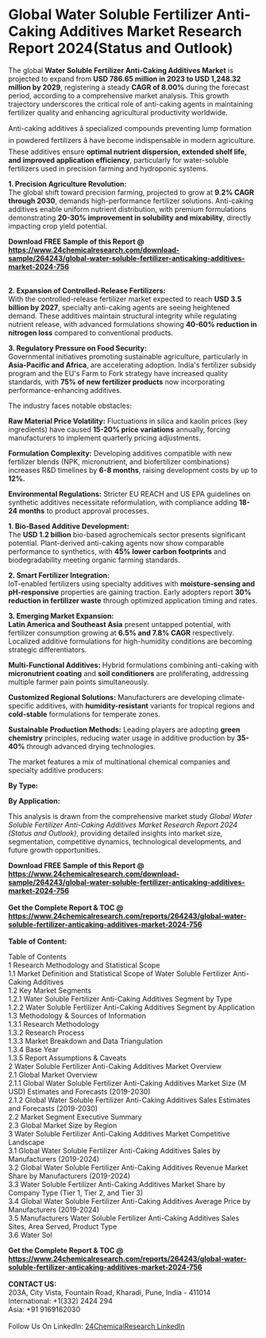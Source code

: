 <h1>Global Water Soluble Fertilizer Anti-Caking Additives Market Research Report 2024(Status and Outlook)</h1><p>The global <strong>Water Soluble Fertilizer Anti-Caking Additives Market</strong> is projected to expand from <strong>USD 786.65 million in 2023 to USD 1,248.32 million by 2029</strong>, registering a steady <strong>CAGR of 8.00%</strong> during the forecast period, according to a comprehensive market analysis. This growth trajectory underscores the critical role of anti-caking agents in maintaining fertilizer quality and enhancing agricultural productivity worldwide.</p><p>Anti-caking additives â specialized compounds preventing lump formation in powdered fertilizers â have become indispensable in modern agriculture. These additives ensure <strong>optimal nutrient dispersion, extended shelf life, and improved application efficiency</strong>, particularly for water-soluble fertilizers used in precision farming and hydroponic systems.</p><p><strong>1. Precision Agriculture Revolution:</strong><br>
The global shift toward precision farming, projected to grow at <strong>9.2% CAGR through 2030</strong>, demands high-performance fertilizer solutions. Anti-caking additives enable uniform nutrient distribution, with premium formulations demonstrating <strong>20-30% improvement in solubility and mixability</strong>, directly impacting crop yield potential.</p><div><b>Download FREE Sample of this Report @ 
            <a href="https://www.24chemicalresearch.com/download-sample/264243/global-water-soluble-fertilizer-anticaking-additives-market-2024-756">
            https://www.24chemicalresearch.com/download-sample/264243/global-water-soluble-fertilizer-anticaking-additives-market-2024-756</a></b></div><br><p><strong>2. Expansion of Controlled-Release Fertilizers:</strong><br>
With the controlled-release fertilizer market expected to reach <strong>USD 3.5 billion by 2027</strong>, specialty anti-caking agents are seeing heightened demand. These additives maintain structural integrity while regulating nutrient release, with advanced formulations showing <strong>40-60% reduction in nitrogen loss</strong> compared to conventional products.</p><p><strong>3. Regulatory Pressure on Food Security:</strong><br>
Governmental initiatives promoting sustainable agriculture, particularly in <strong>Asia-Pacific and Africa</strong>, are accelerating adoption. India's fertilizer subsidy program and the EU's Farm to Fork strategy have increased quality standards, with <strong>75% of new fertilizer products</strong> now incorporating performance-enhancing additives.</p><p>The industry faces notable obstacles:</p><p><strong>Raw Material Price Volatility:</strong> Fluctuations in silica and kaolin prices (key ingredients) have caused <strong>15-20% price variations</strong> annually, forcing manufacturers to implement quarterly pricing adjustments.</p><p><strong>Formulation Complexity:</strong> Developing additives compatible with new fertilizer blends (NPK, micronutrient, and biofertilizer combinations) increases R&amp;D timelines by <strong>6-8 months</strong>, raising development costs by up to <strong>12%.</strong></p><p><strong>Environmental Regulations:</strong> Stricter EU REACH and US EPA guidelines on synthetic additives necessitate reformulation, with compliance adding <strong>18-24 months</strong> to product approval processes.</p><p><strong>1. Bio-Based Additive Development:</strong><br>
The <strong>USD 1.2 billion</strong> bio-based agrochemicals sector presents significant potential. Plant-derived anti-caking agents now show comparable performance to synthetics, with <strong>45% lower carbon footprints</strong> and biodegradability meeting organic farming standards.</p><p><strong>2. Smart Fertilizer Integration:</strong><br>
IoT-enabled fertilizers using specialty additives with <strong>moisture-sensing and pH-responsive</strong> properties are gaining traction. Early adopters report <strong>30% reduction in fertilizer waste</strong> through optimized application timing and rates.</p><p><strong>3. Emerging Market Expansion:</strong><br>
<strong>Latin America and Southeast Asia</strong> present untapped potential, with fertilizer consumption growing at <strong>6.5% and 7.8% CAGR</strong> respectively. Localized additive formulations for high-humidity conditions are becoming strategic differentiators.</p><p><strong>Multi-Functional Additives:</strong> Hybrid formulations combining anti-caking with <strong>micronutrient coating</strong> and <strong>soil conditioners</strong> are proliferating, addressing multiple farmer pain points simultaneously.</p><p><strong>Customized Regional Solutions:</strong> Manufacturers are developing climate-specific additives, with <strong>humidity-resistant</strong> variants for tropical regions and <strong>cold-stable</strong> formulations for temperate zones.</p><p><strong>Sustainable Production Methods:</strong> Leading players are adopting <strong>green chemistry</strong> principles, reducing water usage in additive production by <strong>35-40%</strong> through advanced drying technologies.</p><p>The market features a mix of multinational chemical companies and specialty additive producers:</p><p><strong>By Type:</strong></p><p><strong>By Application:</strong></p><p>This analysis is drawn from the comprehensive market study <em>Global Water Soluble Fertilizer Anti-Caking Additives Market Research Report 2024 (Status and Outlook)</em>, providing detailed insights into market size, segmentation, competitive dynamics, technological developments, and future growth opportunities.</p><div><b>Download FREE Sample of this Report @ 
            <a href="https://www.24chemicalresearch.com/download-sample/264243/global-water-soluble-fertilizer-anticaking-additives-market-2024-756">
            https://www.24chemicalresearch.com/download-sample/264243/global-water-soluble-fertilizer-anticaking-additives-market-2024-756</a></b></div><br><div><b>Get the Complete Report & TOC @ 
            <a href="https://www.24chemicalresearch.com/reports/264243/global-water-soluble-fertilizer-anticaking-additives-market-2024-756">
            https://www.24chemicalresearch.com/reports/264243/global-water-soluble-fertilizer-anticaking-additives-market-2024-756</a></b></div><br>
            <b>Table of Content:</b><p>Table of Contents<br />
1 Research Methodology and Statistical Scope<br />
1.1 Market Definition and Statistical Scope of Water Soluble Fertilizer Anti-Caking Additives<br />
1.2 Key Market Segments<br />
1.2.1 Water Soluble Fertilizer Anti-Caking Additives Segment by Type<br />
1.2.2 Water Soluble Fertilizer Anti-Caking Additives Segment by Application<br />
1.3 Methodology & Sources of Information<br />
1.3.1 Research Methodology<br />
1.3.2 Research Process<br />
1.3.3 Market Breakdown and Data Triangulation<br />
1.3.4 Base Year<br />
1.3.5 Report Assumptions & Caveats<br />
2 Water Soluble Fertilizer Anti-Caking Additives Market Overview<br />
2.1 Global Market Overview<br />
2.1.1 Global Water Soluble Fertilizer Anti-Caking Additives Market Size (M USD) Estimates and Forecasts (2019-2030)<br />
2.1.2 Global Water Soluble Fertilizer Anti-Caking Additives Sales Estimates and Forecasts (2019-2030)<br />
2.2 Market Segment Executive Summary<br />
2.3 Global Market Size by Region<br />
3 Water Soluble Fertilizer Anti-Caking Additives Market Competitive Landscape<br />
3.1 Global Water Soluble Fertilizer Anti-Caking Additives Sales by Manufacturers (2019-2024)<br />
3.2 Global Water Soluble Fertilizer Anti-Caking Additives Revenue Market Share by Manufacturers (2019-2024)<br />
3.3 Water Soluble Fertilizer Anti-Caking Additives Market Share by Company Type (Tier 1, Tier 2, and Tier 3)<br />
3.4 Global Water Soluble Fertilizer Anti-Caking Additives Average Price by Manufacturers (2019-2024)<br />
3.5 Manufacturers Water Soluble Fertilizer Anti-Caking Additives Sales Sites, Area Served, Product Type<br />
3.6 Water Sol</p><div><b>Get the Complete Report & TOC @ 
            <a href="https://www.24chemicalresearch.com/reports/264243/global-water-soluble-fertilizer-anticaking-additives-market-2024-756">
            https://www.24chemicalresearch.com/reports/264243/global-water-soluble-fertilizer-anticaking-additives-market-2024-756</a></b></div><br><b>CONTACT US:</b><br>
            203A, City Vista, Fountain Road, Kharadi, Pune, India - 411014<br>
            International: +1(332) 2424 294<br>
            Asia: +91 9169162030 <br><br>
            Follow Us On LinkedIn: <a href="https://www.linkedin.com/company/24chemicalresearch/">24ChemicalResearch LinkedIn</a>